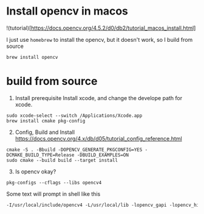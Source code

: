 # Install opencv in macos 
!(tutorial)[https://docs.opencv.org/4.5.2/d0/db2/tutorial_macos_install.html]

I just use `homebrew` to install the opencv, but it doesn't work, so I build from source

```shell
brew install opencv
```

# build from source

1. Install prerequisite
Install xcode, and change the develope path for xcode.

```shell
sudo xcode-select --switch /Applications/Xcode.app
brew install cmake pkg-config
```

2. Config, Build and Install
https://docs.opencv.org/4.x/db/d05/tutorial_config_reference.html
```shell
cmake -S . -Bbuild -DOPENCV_GENERATE_PKGCONFIG=YES -DCMAKE_BUILD_TYPE=Release -DBUILD_EXAMPLES=ON
sudo cmake --build build --target install
```

3. Is opencv okay?
```shell
pkg-configs --cflags --libs opencv4
```
Some text will prompt in shell like this
```txt
-I/usr/local/include/opencv4 -L/usr/local/lib -lopencv_gapi -lopencv_highgui -lopencv_ml -lopencv_objdetect -lopencv_photo -lopencv_stitching -lopencv_video -lopencv_calib3d -lopencv_features2d -lopencv_dnn -lopencv_flann -lopencv_videoio -lopencv_imgcodecs -lopencv_imgproc -lopencv_core
```




